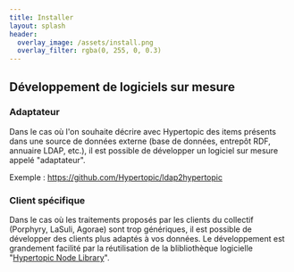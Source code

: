 ```yaml
---
title: Installer
layout: splash
header:
  overlay_image: /assets/install.png
  overlay_filter: rgba(0, 255, 0, 0.3)
---
```


## Développement de logiciels sur mesure

### Adaptateur

Dans le cas où l'on souhaite décrire avec Hypertopic des items présents dans une source de données externe (base de données, entrepôt RDF, annuaire LDAP, etc.), il est possible de développer un logiciel sur mesure appelé "adaptateur".

Exemple : https://github.com/Hypertopic/ldap2hypertopic

### Client spécifique

Dans le cas où les traitements proposés par les clients du collectif (Porphyry, LaSuli, Agorae) sont trop génériques, il est possible de développer des clients plus adaptés à vos données. Le développement est grandement facilité par la réutilisation de la blibliothèque logicielle "[Hypertopic Node Library](https://www.npmjs.com/package/hypertopic)".
